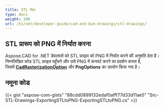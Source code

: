 ```yaml
---
title: STL चित्र
type: docs
weight: 100
url: /hi/net/developer-guide/cad-and-bim-drawings/stl-drawings/
---
```


## **STL प्रारूप को PNG में निर्यात करना**

Aspose.CAD for .NET डेवलपर्स को STL फ़ाइल को PNG में निर्यात करने की अनुमति देता है। निम्नलिखित कोड STL फ़ाइल पहुँचने और उसे PNG में कनवर्ट करने का प्रदर्शन करता है, जिसमें [**CadRasterizationOption**](https://reference.aspose.com/cad/net/aspose.cad.imageoptions/cadrasterizationoptions) और **PngOptions** का उपयोग किया गया है।

## नमूना कोड

{{< gist "aspose-com-gists" "88cdd0899132edaf0afff77d33d11ae5" "Src-STL-Drawings-ExportingSTLtoPNG-ExportingSTLtoPNG.cs" >}}
